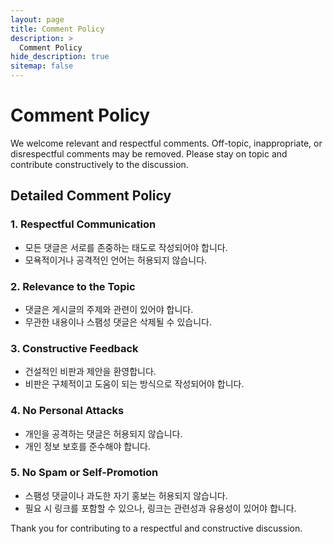 ```yaml
---
layout: page
title: Comment Policy
description: >
  Comment Policy
hide_description: true
sitemap: false
---
```


# Comment Policy

We welcome relevant and respectful comments. Off-topic, inappropriate, or disrespectful comments may be removed. Please stay on topic and contribute constructively to the discussion.

## Detailed Comment Policy

### 1. Respectful Communication

- 모든 댓글은 서로를 존중하는 태도로 작성되어야 합니다.
- 모욕적이거나 공격적인 언어는 허용되지 않습니다.

### 2. Relevance to the Topic

- 댓글은 게시글의 주제와 관련이 있어야 합니다.
- 무관한 내용이나 스팸성 댓글은 삭제될 수 있습니다.

### 3. Constructive Feedback

- 건설적인 비판과 제안을 환영합니다.
- 비판은 구체적이고 도움이 되는 방식으로 작성되어야 합니다.

### 4. No Personal Attacks

- 개인을 공격하는 댓글은 허용되지 않습니다.
- 개인 정보 보호를 준수해야 합니다.

### 5. No Spam or Self-Promotion

- 스팸성 댓글이나 과도한 자기 홍보는 허용되지 않습니다.
- 필요 시 링크를 포함할 수 있으나, 링크는 관련성과 유용성이 있어야 합니다.

Thank you for contributing to a respectful and constructive discussion.
